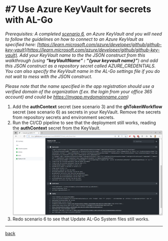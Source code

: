 # #7 Use Azure KeyVault for secrets with AL-Go
*Prerequisites: A completed [scenario 6](UpdateAlGoSystemFiles.md), an Azure KeyVault and you will need to follow the guidelines on how to connect to an Azure KeyVault as specified here: [https://learn.microsoft.com/azure/developer/github/github-key-vault](https://learn.microsoft.com/azure/developer/github/github-key-vault). Add your KeyVault name to the the JSON construct from this walkthrough (using **“keyVaultName” : “{your keyvault name}”**) and add this JSON construct as a repository secret called AZURE_CREDENTIALS. You can also specify the KeyVault name in the AL-Go settings file if you do not wait to mess with the JSON construct.*

*Please note that the name specified in the app registration should use a verified domain of the organization (f.ex. the login from your office 365 account) and could be https://myapp.mydomainname.com)*

1. Add the **authContext** secret (see scenario 3) and the **ghTokenWorkflow** secret (see scenario 6) as secrets in your KeyVault. Remove the secrets from repository secrets and environment secrets.
1. Run the CI/CD pipeline to see that the deployment still works, reading the **authContext** secret from the KeyVault.
![runpipeline](images/7a.png)
1. Redo scenario 6 to see that Update AL-Go System files still works.

---
[back](../README.md)
